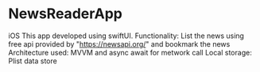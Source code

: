 # NewsReaderApp
iOS
This app developed using swiftUI.
Functionality: List the news using free api provided by "https://newsapi.org/" and bookmark the news
Architecture used: MVVM and async await for metwork call
Local storage: Plist data store
